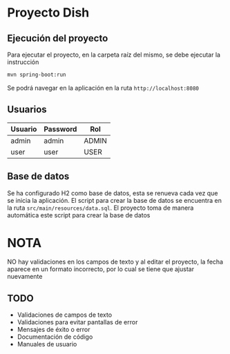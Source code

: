 # Proyecto Dish
## Ejecución del proyecto

Para ejecutar el proyecto, en la carpeta raíz del mismo, se debe ejecutar la instrucción 
```sh
mvn spring-boot:run
```
Se podrá navegar en la aplicación en la ruta `http://localhost:8080`

## Usuarios
| Usuario | Password | Rol |
| ------ | ------ | ------ |
| admin | admin | ADMIN |
| user | user | USER |

## Base de datos
Se ha configurado H2 como base de datos, esta se renueva cada vez que se inicia la aplicación. El script para crear la base de datos se encuentra en la ruta `src/main/resources/data.sql`. El proyecto toma de manera automática este script para crear la base de datos

# NOTA
NO hay validaciones en los campos de texto y al editar el proyecto, la fecha aparece en un formato incorrecto, por lo cual se tiene que ajustar nuevamente

## TODO
- Validaciones de campos de texto
- Validaciones para evitar pantallas de error
- Mensajes de éxito o error
- Documentación de código
- Manuales de usuario